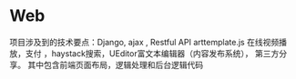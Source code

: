 # Web
项目涉及到的技术要点：Django, ajax , Restful API arttemplate.js 在线视频播放，支付 ，haystack搜索，UEditor富文本编辑器（内容发布系统）， 第三方分享。 其中包含前端页面布局，逻辑处理和后台逻辑代码
